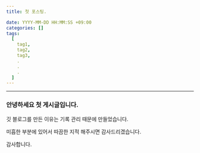 ```yaml
---
title: 첫 포스팅.

date: YYYY-MM-DD HH:MM:SS +09:00
categories: []
tags:
  [
    tag1,
    tag2,
    tag3,
    .
    .
    .
  ]
---
```


---
<h3>안녕하세요 첫 게시글입니다. </h3>

깃 블로그를 만든 이유는 기록 관리 때문에 만들었습니다. 

미흡한 부분에 있어서 따끔한 지적 해주시면 감사드리겠습니다. 

감사합니다. 